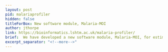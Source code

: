 ```yaml
---
layout: post
pid: malariaprofiler
hidden: false
titleForBox: New software module, Malaria-MOI
author: jthorpe
link: https://bioinformatics.lshtm.ac.uk/malaria-profiler/
brief:  We have developed a new software module, Malaria-MOI, for estimating the multiplicity of infection in Plasmodium spp., now integrated into the Malaria-Profiler platform.
excerpt_separator: "<!--more-->"
---
```


